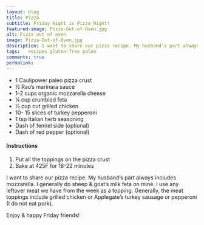 ```yaml
---
layout: blog
title: Pizza
subtitle: Friday Night is Pizza Night!
featured-image: Pizza-Out-of-Oven.jpg
alt: Pizza out of oven
image: Pizza-Out-of-Oven.jpg
description: I want to share our pizza recipe. My husband’s part always includes mozzarella. I generally do sheep & goat’s milk feta on mine. I use any leftover meat we have from the week as a topping.
tags:   recipes gluten-free paleo
comments: true
permalink:
---
```

* 1 Caulipower paleo pizza crust
* ½ Rao’s marinara sauce
* 1-2 cups organic mozzarella cheese
* ¼ cup crumbled feta
* ½ cup cut grilled chicken
* 10- 15 slices of turkey pepperoni
* 1 tsp Italian herb seasoning
* Dash of fennel side (optional)
* Dash of red pepper (optional)

#### Instructions
1. Put all the toppings on the pizza crust
2. Bake at 425F for 18-22 minutes

I want to share our pizza recipe. My husband’s part always includes mozzarella. I generally do sheep & goat’s milk feta on mine. I use any leftover meat we have from the week as a topping. Generally, the meat toppings include grilled chicken or Applegate’s turkey sausage or pepperoni (I do not eat pork).

Enjoy & happy Friday friends!
